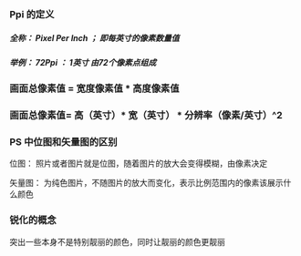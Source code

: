 ### Ppi 的定义

##### 全称： Pixel Per Inch ； 即每英寸的像素数量值

##### 举例： 72Ppi ： 1英寸 由72个像素点组成



### 画面总像素值 = 宽度像素值 * 高度像素值

### 画面总像素值= 高（英寸）* 宽（英寸） * 分辨率（像素/英寸）^2





### PS 中位图和矢量图的区别

位图： 照片或者图片就是位图，随着图片的放大会变得模糊，由像素决定

矢量图： 为纯色图片，不随图片的放大而变化，表示比例范围内的像素该展示什么颜色





### 锐化的概念

突出一些本身不是特别靓丽的颜色，同时让靓丽的颜色更靓丽

